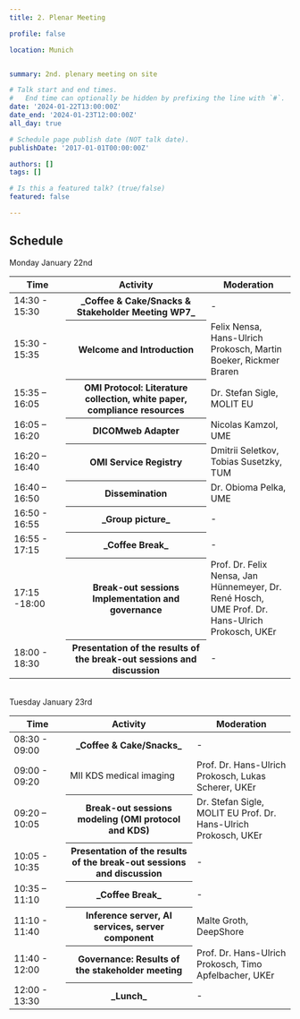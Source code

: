 ```yaml
---
title: 2. Plenar Meeting

profile: false

location: Munich


summary: 2nd. plenary meeting on site

# Talk start and end times.
#   End time can optionally be hidden by prefixing the line with `#`.
date: '2024-01-22T13:00:00Z'
date_end: '2024-01-23T12:00:00Z'
all_day: true

# Schedule page publish date (NOT talk date).
publishDate: '2017-01-01T00:00:00Z'

authors: []
tags: []

# Is this a featured talk? (true/false)
featured: false

---
```

## Schedule
Monday January 22nd

<table class="table table-striped border-bottom ">
  <thead>
    <tr>
        <th style="width: 20%">Time</th>
        <th style="width: 50%">Activity</th>
        <th style="width: 30%">Moderation</th>
    </tr>
  </thead>
  <tbody>
     <tr>
      <td>14:30 - 15:30 </td>
      <th>_Coffee & Cake/Snacks & Stakeholder Meeting WP7_ </th>
      <td>-</td>
    </tr>
     <tr>
      <td>15:30 - 15:35  </td>
      <th>Welcome and Introduction</th>
      <td>Felix Nensa, Hans-Ulrich Prokosch, Martin Boeker, Rickmer Braren</td>
    </tr>
       <tr>
      <td>15:35 – 16:05 </td>
      <th>OMI Protocol: Literature collection, white paper, compliance resources</th>
      <td>Dr. Stefan Sigle, MOLIT EU</td>
    </tr>
     <tr>
      <td>16:05 – 16:20 </td>
      <th>DICOMweb Adapter</th>
      <td>Nicolas Kamzol, UME</td>
    </tr>
     <tr>
      <td>16:20 – 16:40 </td>
      <th>OMI Service Registry</th>
      <td>Dmitrii Seletkov, Tobias Susetzky, TUM</td>
    </tr>
       <tr>
      <td>16:40 – 16:50 </td>
      <th>Dissemination</th>
      <td>Dr. Obioma Pelka, UME</td>
    </tr>
    <tr>
      <td>16:50 - 16:55 </td>
      <th>_Group picture_ </th>
      <td>-</td>
    </tr>
       <tr>
      <td>16:55 - 17:15 </td>
      <th>_Coffee Break_ </th>
      <td>-</td>
    </tr>
     <tr>
      <td>17:15 -18:00 </td>
      <th>Break-out sessions Implementation and governance</th>
      <td>Prof. Dr. Felix Nensa, Jan Hünnemeyer, Dr. René Hosch, UME
Prof. Dr. Hans-Ulrich Prokosch, UKEr</td>
    </tr>
     <tr>
      <td>18:00 - 18:30</td>
      <th>Presentation of the results of the break-out sessions and discussion</th>
      <td>-</td>
    </tr>
  </tbody>
</table>

<br>Tuesday January 23rd<br>

<table class="table table-striped border-bottom ">
  <thead>
    <tr>
        <th style="width: 20%">Time</th>
        <th style="width: 45%">Activity</th>
        <th style="width: 35%">Moderation</th>
    </tr>
  </thead>
  <tbody>
     <tr>
      <td>08:30 - 09:00</td>
      <th>_Coffee & Cake/Snacks_</th>
      <td>-</td>
    </tr>
     <tr>
      <td>09:00 - 09:20</td>
      <td>MII KDS medical imaging</th>
      <td>Prof. Dr. Hans-Ulrich Prokosch, Lukas Scherer, UKEr</td>
    </tr>
     <tr>
      <td>09:20 – 10:05</td>
      <th>Break-out sessions modeling (OMI protocol and KDS)</th>
      <td>Dr. Stefan Sigle, MOLIT EU Prof. Dr. Hans-Ulrich Prokosch, UKEr</td>
    </tr>
       <tr>
      <td>10:05 - 10:35</td>
      <th>Presentation of the results of the break-out sessions and discussion</th>
      <td>-</td>
    </tr>
       <tr>
      <td>10:35 – 11:10</td>
      <th>_Coffee Break_ </th>
      <td>-</td>
    </tr>
     <tr>
      <td>11:10 - 11:40 </td>
      <th>Inference server, AI services, server component</th>
      <td>Malte Groth, DeepShore</td>
    </tr>
     <tr>
      <td>11:40 - 12:00</td>
      <th>Governance: Results of the stakeholder meeting</th>
      <td>Prof. Dr. Hans-Ulrich Prokosch, Timo Apfelbacher, UKEr</td>
    </tr>
       <tr>
      <td>12:00 - 13:30</td>
      <th>_Lunch_</th>
      <td>-</td>
    </tr>
  </tbody>
</table>